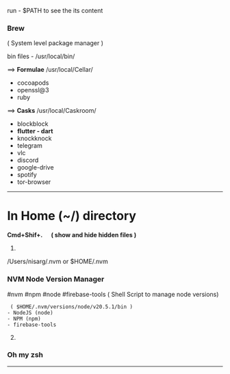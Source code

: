 

run - $PATH
to see the its content

### Brew

( System level package manager )

bin files - /usr/local/bin/

==> **Formulae**
/usr/local/Cellar/

- cocoapods  
- openssl@3  
- ruby

==> **Casks**
/usr/local/Caskroom/

- blockblock 
- **flutter - dart**
- knockknock 
- telegram 
- vlc
- discord 
- google-drive 
- spotify 
- tor-browser


--- 
# In Home (~/) directory 

**Cmd+Shif+.      ( show and hide hidden files )**

1.

/Users/nisarg/.nvm
or $HOME/.nvm
### NVM  Node Version Manager 
#nvm #npm #node #firebase-tools
( Shell Script  to manage node versions)

	 ( $HOME/.nvm/versions/node/v20.5.1/bin )
	- NodeJS (node)       
	- NPM (npm)
	- firebase-tools

2.
### Oh my zsh



---




